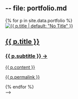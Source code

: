-- 
file: portfolio.md
--

<div class="bento-box">
      {% for p in site.data.portfolio %}
            <div class='bento' style='color: #{{ p.color | default: "000000" }}; background-color: #{{ p.background | default: "ffffff" }}'>
              <a style='color: #{{ p.color | default: "000000" }}' href='{{ p.permalink | relative_url }}'> 
                <img src='{{ p.image | relative_url }}' alt='{{ p.title | default: "No Title" }}' />
                <h2>{{ p.title  }} </h2>
                <h3>{{ p.subtitle  }} → </h3>
                <p>{{ p.content }}</p>
                <p>{{ p.permalink }}</p>
              </a>
            </div>
      {% endfor %}
</div> 
 -->

